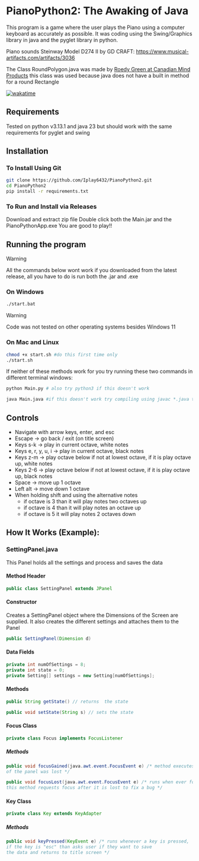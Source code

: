 # PianoPython2: The Awaking of Java
This program is a game where the user plays the Piano using a computer keyboard as accurately as possible. It was coding using the Swing/Graphics library in java and the pyglet library in python.


Piano sounds Steinway Model D274 II by GD CRAFT:
https://www.musical-artifacts.com/artifacts/3036

The Class RoundPolygon.java was made by [Roedy Green at Canadian Mind Products](http://mindprod.com) this class was used because java does not have a built in method for a round Rectangle

[![wakatime](https://wakatime.com/badge/user/5e0929d5-6c04-4390-b85f-6ed88b81a995/project/1544bf01-e84d-4ea5-bfb8-c9f39b50d72d.svg)](https://wakatime.com/badge/user/5e0929d5-6c04-4390-b85f-6ed88b81a995/project/1544bf01-e84d-4ea5-bfb8-c9f39b50d72d)

## Requirements
Tested on python v3.13.1 and java 23 but should work with the same requirements for pyglet and swing

## Installation
### To Install Using Git
```bash
git clone https://github.com/Iplay6432/PianoPython2.git
cd PianoPython2
pip install -r requirements.txt
```
### To Run and Install via Releases
Download and extract zip file
Double click both the Main.jar and the PianoPythonApp.exe
You are good to play!!
## Running the program
> [!WARNING]  
> All the commands below wont work if you downloaded from the latest release, all you have to do is run both the .jar and .exe  
### On Windows
```bash
./start.bat
```

> [!WARNING]  
> Code was not tested on other operating systems besides Windows 11
### On Mac and Linux
```bash
chmod +x start.sh #do this first time only
./start.sh
```
If neither of these methods work for you try running these two commands in different terminal windows:
```bash
python Main.py # also try python3 if this doesn't work
```
```bash
java Main.java #if this doesn't work try compiling using javac *.java then running again
```
## Controls
- Navigate with arrow keys, enter, and esc
- Escape &rarr; go back / exit (on title screen)
- Keys s-k &rarr; play in current octave, white notes
- Keys e, r, y, u, i &rarr; play in current octave, black notes
- Keys z-m &rarr; play octave below if not at lowest octave, if it is play octave up, white notes
- Keys 2-6 &rarr; play octave below if not at lowest octave, if it is play octave up, black notes
- Space &rarr; move up 1 octave
- Left alt &rarr; move down 1 octave
- When holding shift and using the alternative notes
    - if octave is 3 than it will play notes two octaves up
    - if octave is 4 than it will play notes an octave up
    - if octave is 5 it will play notes 2 octaves down

## How It Works (Example):
### SettingPanel.java
This Panel holds all the settings and process and saves the data
#### Method Header
```java
public class SettingPanel extends JPanel
```
#### Constructor
Creates a SettingPanel object where the Dimensions of the Screen are supplied. It also creates the different settings and attaches them to the Panel
```java
public SettingPanel(Dimension d)
```

#### Data Fields
```java
private int numOfSettings = 8;
private int state = 0;
private Setting[] settings = new Setting[numOfSettings];
```
#### Methods
```java
public String getState() // returns  the state
```
```java
public void setState(String s) // sets the state
```
#### Focus Class
```java 
private class Focus implements FocusListener
```
##### Methods
```java
public void focusGained(java.awt.event.FocusEvent e) /* method executes when ever focus 
of the panel was lost */
```
```java
public void focusLost(java.awt.event.FocusEvent e) /* runs when ever focus is lost
this method requests focus after it is lost to fix a bug */
```

#### Key Class
```java
private class Key extends KeyAdapter
```
##### Methods
```java
public void keyPressed(KeyEvent e) /* runs whenever a key is pressed, 
if the key is "esc" than asks user if they want to save 
the data and returns to title screen */
```


